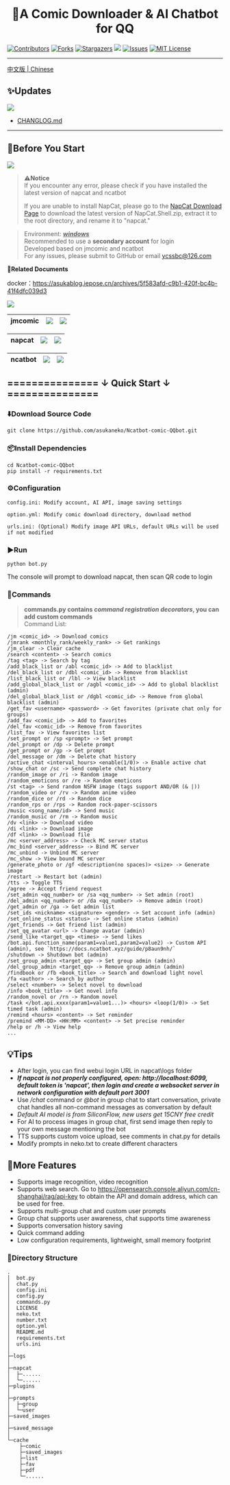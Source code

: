 <div align="center">
<h1 style = "text-align:center;">🚀A Comic Downloader & AI Chatbot for QQ</h1>
</div>

[![Contributors][contributors-shield]][contributors-url]
[![Forks][forks-shield]][forks-url]
[![Stargazers][stars-shield]][stars-url]
![](https://visitor-badge.laobi.icu/badge?page_id=asukaneko.NapCat-jmcomic_download-bot)
[![Issues][issues-shield]][issues-url]
[![MIT License][license-shield]][license-url]

---
[中文版 | Chinese](https://github.com/asukaneko/NapCat-jmcomic_download-bot/blob/master/Chinese.md)
## ✨Updates  
![](https://img.shields.io/badge/LatestVersion-1.5.4-blue?&logo=react)

+ [CHANGLOG.md](https://github.com/asukaneko/NapCat-jmcomic_download-bot/blob/master/CHANGELOG.md)
---

## 📌Before You Start  
[![](https://img.shields.io/badge/python-version>=3.7-red?logo=python)]()
> **⚠️Notice**  
> If you encounter any error, please check if you have installed the latest version of napcat and ncatbot  
>
> If you are unable to install NapCat, please go to the [NapCat Download Page](https://github.com/NapNeko/NapCatQQ/releases/download/v4.8.95/NapCat.Shell.zip) to download the latest version of NapCat.Shell.zip, extract it to the root directory, and rename it to "napcat."


>Environment: <u>___windows___</u>   
>Recommended to use a __secondary account__ for login  
>Developed based on jmcomic and ncatbot   
>For any issues, please submit to GitHub or email ycssbc@126.com  


 **📝Related Documents**

docker：https://asukablog.iepose.cn/archives/5f583afd-c9b1-420f-bc4b-41f4dfc039d3  

[![](https://img.shields.io/badge/docs-nekodocs-blue)](https://nekodocs.iepose.cn/)  

| jmcomic | [![](https://img.shields.io/badge/jmcomic-on_Github-blue)](https://github.com/hect0x7/JMComic-Crawler-Python) | [![](https://img.shields.io/badge/jmcomic-Readthedocs.io-orange)](https://jmcomic.readthedocs.io/zh-cn/latest/) |
|:-:|:-:|:-:|

| napcat |[![](https://img.shields.io/badge/napcat-on_Github-blue)](https://github.com/NapNeko/NapCatQQ) | [![](https://img.shields.io/badge/napcat-Github.IO-orange)](https://napneko.github.io)
|:-:|:-:|:-:|

| ncatbot | [![](https://img.shields.io/badge/ncatbot-on_Github-blue)](https://github.com/liyihao1110/ncatbot) | [![](https://img.shields.io/badge/Python_Sdk-Ncatbot-8A2BE2)](https://docs.ncatbot.xyz/) |
|:-:|:-:|:-:|


## =============== ↓ Quick Start  ↓ ===============
### ⬇️Download Source Code  
```
git clone https://github.com/asukaneko/Ncatbot-comic-QQbot.git
```

### 📦Install Dependencies   
```
cd Ncatbot-comic-QQbot
pip install -r requirements.txt
```

### ⚙️Configuration 
```
config.ini: Modify account, AI API, image saving settings

option.yml: Modify comic download directory, download method

urls.ini: (Optional) Modify image API URLs, default URLs will be used if not modified
```

### ▶️Run 
```
python bot.py
```
The console will prompt to download napcat, then scan QR code to login  

### 📜Commands 
>__commands.py contains ___command registration decorators___, you can add custom commands__  
Command List:
```text
/jm <comic_id> -> Download comics
/jmrank <monthly_rank/weekly_rank> -> Get rankings
/jm_clear -> Clear cache
/search <content> -> Search comics
/tag <tag> -> Search by tag
/add_black_list or /abl <comic_id> -> Add to blacklist
/del_black_list or /dbl <comic_id> -> Remove from blacklist
/list_black_list or /lbl -> View blacklist
/add_global_black_list or /agbl <comic_id> -> Add to global blacklist (admin)
/del_global_black_list or /dgbl <comic_id> -> Remove from global blacklist (admin)
/get_fav <username> <password> -> Get favorites (private chat only for groups)
/add_fav <comic_id> -> Add to favorites
/del_fav <comic_id> -> Remove from favorites
/list_fav -> View favorites list
/set_prompt or /sp <prompt> -> Set prompt
/del_prompt or /dp -> Delete prompt
/get_prompt or /gp -> Get prompt
/del_message or /dm -> Delete chat history
/active_chat <interval_hours> <enable(1/0)> -> Enable active chat
/show_chat or /sc -> Send complete chat history
/random_image or /ri -> Random image
/random_emoticons or /re -> Random emoticons
/st <tag> -> Send random NSFW image (tags support AND/OR (& |))
/random_video or /rv -> Random anime video
/random_dice or /rd -> Random dice
/random_rps or /rps -> Random rock-paper-scissors
/music <song_name/id> -> Send music
/random_music or /rm -> Random music
/dv <link> -> Download video
/di <link> -> Download image
/df <link> -> Download file
/mc <server_address> -> Check MC server status
/mc_bind <server_address> -> Bind MC server
/mc_unbind -> Unbind MC server
/mc_show -> View bound MC server
/generate_photo or /gf <description(no spaces)> <size> -> Generate image
/restart -> Restart bot (admin)
/tts -> Toggle TTS
/agree -> Accept friend request
/set_admin <qq_number> or /sa <qq_number> -> Set admin (root)
/del_admin <qq_number> or /da <qq_number> -> Remove admin (root)
/get_admin or /ga -> Get admin list
/set_ids <nickname> <signature> <gender> -> Set account info (admin)
/set_online_status <status> -> Set online status (admin)
/get_friends -> Get friend list (admin)
/set_qq_avatar <url> -> Change avatar (admin)
/send_like <target_qq> <times> -> Send likes
/bot.api.function_name(param1=value1,param2=value2) -> Custom API (admin), see `https://docs.ncatbot.xyz/guide/p8aun9nh/`
/shutdown -> Shutdown bot (admin)
/set_group_admin <target_qq> -> Set group admin (admin)
/del_group_admin <target_qq> -> Remove group admin (admin)
/findbook or /fb <book_title> -> Search and download light novel
/fa <author> -> Search by author
/select <number> -> Select novel to download
/info <book_title> -> Get novel info
/random_novel or /rn -> Random novel
/task </bot.api.xxxx(param1=value1...)> <hours> <loop(1/0)> -> Set timed task (admin)
/remind <hours> <content> -> Set reminder
/premind <MM-DD> <HH:MM> <content> -> Set precise reminder
/help or /h -> View help
...
```

## 💡Tips 
+ After login, you can find webui login URL in napcat\logs folder
+ ___If napcat is not properly configured, open: http://localhost:6099, default token is 'napcat', then login and create a websocket server in network configuration with default port 3001___
+ Use _/chat_ command or _@bot_ in group chat to start conversation, private chat handles all non-command messages as conversation by default
+ _Default AI model is from SiliconFlow, new users get 15CNY free credit_
+ For AI to process images in group chat, first send image then reply to your own message mentioning the bot
+ TTS supports custom voice upload, see comments in chat.py for details
+ Modify prompts in neko.txt to create different characters

## 🌟More Features
+ Supports image recognition, video recognition
+ Supports web search. Go to https://opensearch.console.aliyun.com/cn-shanghai/rag/api-key  to obtain the API and domain address, which can be used for free.
+ Supports multi-group chat and custom user prompts
+ Group chat supports user awareness, chat supports time awareness
+ Supports conversation history saving
+ Quick command adding
+ Low configuration requirements, lightweight, small memory footprint

[your-project-path]:asukaneko/NapCat-jmcomic_download-bot
[contributors-shield]: https://img.shields.io/github/contributors/asukaneko/NapCat-jmcomic_download-bot.svg?style=flat
[contributors-url]: https://github.com/asukaneko/NapCat-jmcomic_download-bot/graphs/contributors
[forks-shield]: https://img.shields.io/github/forks/asukaneko/NapCat-jmcomic_download-bot.svg?style=flat
[forks-url]: https://github.com/asukaneko/NapCat-jmcomic_download-bot/network/members
[stars-shield]: https://img.shields.io/github/stars/asukaneko/NapCat-jmcomic_download-bot.svg?style=flat
[stars-url]: https://github.com/asukaneko/NapCat-jmcomic_download-bot/stargazers
[issues-shield]: https://img.shields.io/github/issues/asukaneko/NapCat-jmcomic_download-bot.svg?style=flat
[issues-url]: https://img.shields.io/github/issues/asukaneko/NapCat-jmcomic_download-bot.svg
[license-shield]: https://img.shields.io/github/license/asukaneko/NapCat-jmcomic_download-bot.svg?style=flat
[license-url]: https://github.com/asukaneko/NapCat-jmcomic_download-bot/blob/master/LICENSE
[linkedin-shield]: https://img.shields.io/badge/-LinkedIn-black.svg?style=flat&logo=linkedin&colorB=555

### 📂Directory Structure
```
.
│  bot.py
│  chat.py
│  config.ini
│  config.py
│  commands.py
│  LICENSE
│  neko.txt
│  number.txt
│  option.yml
│  README.md
│  requirements.txt
│  urls.ini
│  
├─logs
│      
├─napcat
│  ├─...... 
│  └─......
├─plugins
│
├─prompts
│  ├─group
│  └─user
├─saved_images
│      
├─saved_message
│
└─cache
    ├─comic
    ├─saved_images
    ├─list
    ├─fav
    ├─pdf
    └─......
```
